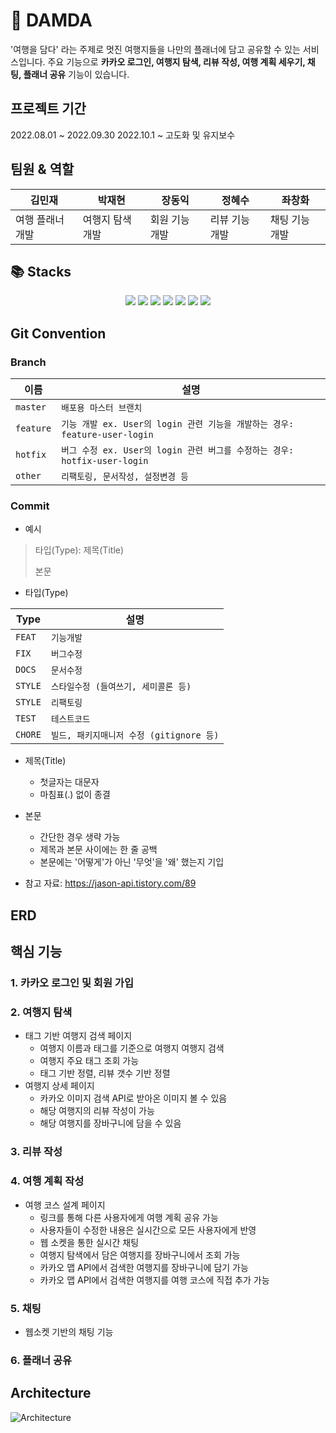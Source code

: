 # :sunrise_over_mountains: DAMDA

'여행을 담다' 라는 주제로 멋진 여행지들을 나만의 플래너에 담고 공유할 수 있는 서비스입니다.
주요 기능으로 **카카오 로그인, 여행지 탐색, 리뷰 작성, 여행 계획 세우기, 채팅, 플래너 공유** 기능이 있습니다.

## 프로젝트 기간
2022.08.01 ~ 2022.09.30
2022.10.1 ~ 고도화 및 유지보수

## 팀원 & 역할
|김민재     |박재현     |장동익     |정혜수     |좌창화     |
|-----------|----------|----------|-----------|----------|
|여행 플래너 개발|여행지 탐색 개발|회원 기능 개발|리뷰 기능 개발|채팅 기능 개발|

## 📚 Stacks
<div align=center> 
  <img src="https://img.shields.io/badge/thymeleaf-005F0F?style=for-the-badge&logo=thymeleaf&logoColor=white"> 
  <img src="https://img.shields.io/badge/javascript-F7DF1E?style=for-the-badge&logo=javascript&logoColor=black"> 
  <img src="https://img.shields.io/badge/kakao API-FFCD00?style=for-the-badge&logo=kakao&logoColor=black"> 
  <img src="https://img.shields.io/badge/java17-007396?style=for-the-badge&logo=java&logoColor=white"> 
  <img src="https://img.shields.io/badge/spring-6DB33F?style=for-the-badge&logo=spring&logoColor=white"> 
  <img src="https://img.shields.io/badge/mariaDB-003545?style=for-the-badge&logo=mariaDB&logoColor=white"> 
    <img src="https://img.shields.io/badge/nginx-009639?style=for-the-badge&logo=nginx&logoColor=white"> 
</div>

## Git Convention

### Branch

|이름             |설명                          |
|----------------|-------------------------------|
|```master```    |`배포용 마스터 브랜치`           |
|```feature```   |`기능 개발 ex. User의 login 관련 기능을 개발하는 경우: feature-user-login`             |
|```hotfix```    |`버그 수정 ex. User의 login 관련 버그를 수정하는 경우: hotfix-user-login`               |
|```other```     |`리팩토링, 문서작성, 설정변경 등`  |

### Commit

- 예시
> 타입(Type): 제목(Title)
> 
> 본문

- 타입(Type)

|Type             |설명                          |
|----------------|-------------------------------|
|```FEAT```      |`기능개발`           |
|```FIX```       |`버그수정`             |
|```DOCS```      |`문서수정`               |
|```STYLE```     |`스타일수정 (들여쓰기, 세미콜론 등)`  |
|```STYLE```     |`리팩토링`  |
|```TEST```     |`테스트코드`  |
|```CHORE```     |`빌드, 패키지매니저 수정 (gitignore 등)`  |

- 제목(Title)
    - 첫글자는 대문자
    - 마침표(.) 없이 종결

- 본문 
    - 간단한 경우 생략 가능
    - 제목과 본문 사이에는 한 줄 공백
    - 본문에는 '어떻게'가 아닌 '무엇'을 '왜' 했는지 기입
- 참고 자료: https://jason-api.tistory.com/89

## ERD

## 핵심 기능

### 1. 카카오 로그인 및 회원 가입

### 2. 여행지 탐색
-   태그 기반 여행지 검색 페이지
    -   여행지 이름과 태그를 기준으로 여행지 여행지 검색
    -   여행지 주요 태그 조회 가능
    -   태그 기반 정렬, 리뷰 갯수 기반 정렬
-   여행지 상세 페이지
    -   카카오 이미지 검색 API로 받아온 이미지 볼 수 있음
    -   해당 여행지의 리뷰 작성이 가능
    -   해당 여행지를 장바구니에 담을 수 있음

### 3. 리뷰 작성

### 4. 여행 계획 작성
-   여행 코스 설계 페이지
    -   링크를 통해 다른 사용자에게 여행 계획 공유 가능
    -   사용자들이 수정한 내용은 실시간으로 모든 사용자에게 반영
    -   웹 소켓을 통한 실시간 채팅
    -   여행지 탐색에서 담은 여행지를 장바구니에서 조회 가능
    -   카카오 맵 API에서 검색한 여행지를 장바구니에 담기 가능
    -   카카오 맵 API에서 검색한 여행지를 여행 코스에 직접 추가 가능

### 5. 채팅
- 웹소켓 기반의 채팅 기능

### 6. 플래너 공유

## Architecture
![Architecture](https://user-images.githubusercontent.com/86871368/193774180-073e2ace-833f-4f7e-be52-b8563b15e19b.png)
